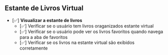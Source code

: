 ## Estante de Livros Virtual

- [✅] **Visualizar a estante de livros**
  - [✅] Verificar se o usuário tem livros oraganizados estante virtual
  - [✅] Verificar se o usuário pode ver os livros favoritos quando navega para a aba de favoritos
  - [✅] Verificar se os livros na estante virtual são exibidos corretamente
